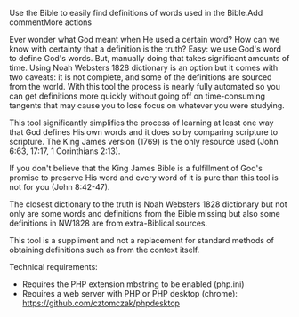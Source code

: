  Use the Bible to easily find definitions of words used in the Bible.Add commentMore actions

 Ever wonder what God meant when He used a certain word? How can we know with certainty
 that a definition is the truth? Easy: we use God's word to define God's words. But,
 manually doing that takes significant amounts of time. Using Noah Websters 1828 dictionary
 is an option but it comes with two caveats: it is not complete, and some of the definitions
 are sourced from the world. With this tool the process is nearly fully automated so you
 can get definitions more quickly without going off on time-consuming tangents that may
 cause you to lose focus on whatever you were studying.
 
 This tool significantly simplifies the process of learning at least one way that God defines
 His own words and it does so by comparing scripture to scripture. The King James version (1769)
 is the only resource used (John 6:63, 17:17, 1 Corinthians 2:13).
 
 If you don't believe that the King James Bible is a fulfillment of God's promise to preserve His
 word and every word of it is pure than this tool is not for you (John 8:42-47).
 
 The closest dictionary to the truth is Noah Websters 1828 dictionary but not only
 are some words and definitions from the Bible missing but also some definitions in
 NW1828 are from extra-Biblical sources.

 This tool is a suppliment and not a replacement for standard methods of obtaining definitions
 such as from the context itself.

 Technical requirements:
 - Requires the PHP extension mbstring to be enabled (php.ini)
 - Requires a web server with PHP or PHP desktop (chrome): https://github.com/cztomczak/phpdesktop
